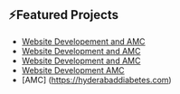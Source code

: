 ## ⚡Featured Projects 

- [Website Developement and AMC](www.thinkartha.com)
- [Website Development and AMC](https://propertywala.com)
- [Website Development and AMC](https://www.ambitionsmba.com)
- [Website Development AMC](https://www.mahesahwaramedical.com)
- [AMC] (https://hyderabaddiabetes.com)

<!--
**madhumithavenkat/madhumithavenkat** is a ✨ _special_ ✨ repository because its `README.md` (this file) appears on your GitHub profile.

Here are some ideas to get you started:

- 🔭 I’m currently working on ...
- 🌱 I’m currently learning ...
- 👯 I’m looking to collaborate on ...
- 🤔 I’m looking for help with ...
- 💬 Ask me about ...
- 📫 How to reach me: ...
- 😄 Pronouns: ...
- ⚡ Fun fact: ...
-->
